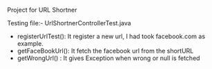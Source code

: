 Project for URL Shortner

Testing file:-
UrlShortnerControllerTest.java
- registerUrlTest(): It register a new url, I had took facebook.com as example.
- getFaceBookUrl(): It fetch the facebook url from the shortURL
- getWrongUrl() : It gives Exception when wrong or null is fetched
